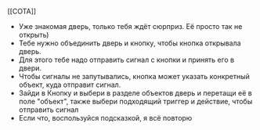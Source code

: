 [[СОТА]]
- Уже знакомая дверь, только тебя ждёт сюрприз. Её просто так не открыть)
- Тебе нужно объединить дверь и кнопку, чтобы кнопка открывала дверь.
- Для этого тебе надо отправить сигнал с кнопки и принять его в двери.
- Чтобы сигналы не запутывались, кнопка может указать конкретный объект, куда отправит сигнал.
- Зайди в Кнопку и выбери в разделе объектов дверь и перетащи её в поле "объект", также выбери подходящий триггер и действие, чтобы отправить сигнал
- Если что, воспользуйся подсказкой, я всё повторю